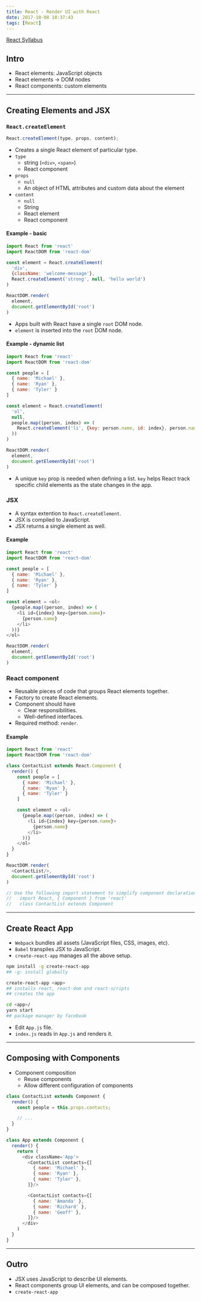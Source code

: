 ```yaml
---
title: React - Render UI with React
date: 2017-10-08 18:37:43
tags: [React]
---
```


[React Syllabus](./2017-10-07-react-syllabus)

## Intro
- React elements: JavaScript objects
- React elements -> DOM nodes
- React components: custom elements

----

## Creating Elements and JSX

### `React.createElement`
```js
React.createElement(type, props, content);
```
- Creates a single React element of particular type.
- `type`
  - string (`<div>`, `<span>`)
  - React component
- `props`
  - `null`
  - An object of HTML attributes and custom data about the element
- `content`
  - `null`
  - String
  - React element
  - React component

#### Example - basic
```js
import React from 'react'
import ReactDOM from 'react-dom'

const element = React.createElement(
  'div',
  {className: 'welcome-message'},
  React.createElement('strong', null, 'hello world')
)

ReactDOM.render(
  element,
  document.getElementById('root')
)
```
  - Apps built with React have a single `root` DOM node.
  - `element` is inserted into the `root` DOM node.

#### Example - dynamic list
```js
import React from 'react'
import ReactDOM from 'react-dom'

const people = [
  { name: 'Michael' },
  { name: 'Ryan' },
  { name: 'Tyler' }
]

const element = React.createElement(
  'ol',
  null,
  people.map((person, index) => (
    React.createElement('li', {key: person.name, id: index}, person.name)
  ))
)

ReactDOM.render(
  element,
  document.getElementById('root')
)
```
  - A unique `key` prop is needed when defining a list. `key` helps React track specific child elements as the state changes in the app.

### JSX
- A syntax extention to `React.createElement`.
- JSX is compiled to JavaScript.
- JSX returns a single element as well.

#### Example
```js
import React from 'react'
import ReactDOM from 'react-dom'

const people = [
  { name: 'Michael' },
  { name: 'Ryan' },
  { name: 'Tyler' }
]

const element = <ol>
  {people.map((person, index) => (
    <li id={index} key={person.name}>
      {person.name}
    </li>
  ))}
</ol>

ReactDOM.render(
  element,
  document.getElementById('root')
)
```

### React component
- Reusable pieces of code that groups React elements together.
- Factory to create React elements.
- Component should have
  - Clear responsibilities.
  - Well-defined interfaces.
- Required method: `render`.

#### Example
```js
import React from 'react'
import ReactDOM from 'react-dom'

class ContactList extends React.Component {
  render() {
    const people = [
      { name: 'Michael' },
      { name: 'Ryan' },
      { name: 'Tyler' }
    ]

    const element = <ol>
      {people.map((person, index) => (
        <li id={index} key={person.name}>
          {person.name}
        </li>
      ))}
    </ol>
  }
}

ReactDOM.render(
  <ContactList/>,
  document.getElementById('root')
)

// Use the following import statement to simplify component declaration:
//   import React, { Component } from 'react'
//   class ContactList extends Component
```

----

## Create React App
- `Webpack` bundles all assets (JavaScript files, CSS, images, etc).
- `Babel` transpiles JSX to JavaScript.
- `create-react-app` manages all the above setup.

```sh
npm install -g create-react-app
## -g: install globally

create-react-app <app>
## installs react, react-dom and react-scripts
## creates the app

cd <app>/
yarn start
## package manager by facebook
```

- Edit `App.js` file.
- `index.js` reads in `App.js` and renders it.

----

## Composing with Components
- Component composition
  - Reuse components
  - Allow different configuration of components

```js
class ContactList extends Component {
  render() {
    const people = this.props.contacts;

    // ...
  }
}

class App extends Component {
  render() {
    return (
      <div className='App'>
        <ContactList contacts={[
          { name: 'Michael' },
          { name: 'Ryan' },
          { name: 'Tyler' },
        ]}/>

        <ContactList contacts={[
          { name: 'Amanda' },
          { name: 'Richard' },
          { name: 'Geoff' },
        ]}/>
      </div>
    )
  }
}
```

----

## Outro 
- JSX uses JavaScript to describe UI elements.
- React components group UI elements, and can be composed together.
- `create-react-app`
